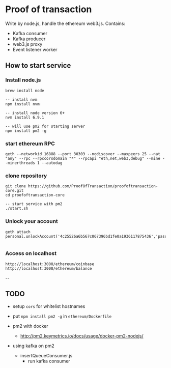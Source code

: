# Proof of transaction

Write by node.js, handle the ethereum web3.js.
Contains:  
- Kafka consumer
- Kafka producer
- web3.js proxy
- Event listener worker

## How to start service

### Install node.js
```
brew install node

-- install nvm
npm install nvm

-- install node version 6+
nvm install 6.9.1

-- will use pm2 for starting server
npm install pm2 -g
```

### start ethereum RPC
```
geth --networkid 16888 --port 30303 --nodiscover --maxpeers 25 --nat "any" --rpc --rpccorsdomain "*" --rpcapi "eth,net,web3,debug" --mine --minerthreads 1 --autodag
```

### clone repository
```
git clone https://github.com/ProofOfTransaction/proofoftransaction-core.git
cd proofoftransaction-core

-- start service with pm2
./start.sh
```
### Unlock your account
```
geth attach
personal.unlockAccount('4c25526a6b567c067396bd1fe0a1936117875436','password',600000);
 
 ```

### Access on localhost
```
http://localhost:3000/ethereum/coinbase
http://localhost:3000/ethereum/balance
```

--

## TODO

- setup `cors` for whitelist hostnames
- put `npm install pm2 -g` in `ethereum/Dockerfile`
- pm2 with docker
    - http://pm2.keymetrics.io/docs/usage/docker-pm2-nodejs/

- using kafka on pm2
    - insertQueueConsumer.js
        - run kafka consumer
